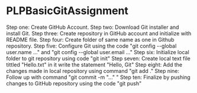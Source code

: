 # PLPBasicGitAssignment
Step one: Create GitHub Account.
Step two: Download Git installer and install Git.
Step three: Create repository in GitHub account and initialize with README file.
Step four: Create folder of same name as one in Github repository.
Step five: Configure Git using the code "git config --global user.name ..." and "git config --global user.email ..."
Step six: Initialize local folder to git repository using code "git init"
Step seven: Create local text file tittled "Hello.txt" in it write the statement "Hello, Git"
Step eight: Add the changes made in local repository using command "git add ."
Step nine: Follow up with command "git commit -m "..." "
Step ten: Finalize by pushing changes to GitHub repository using the code "git push"
